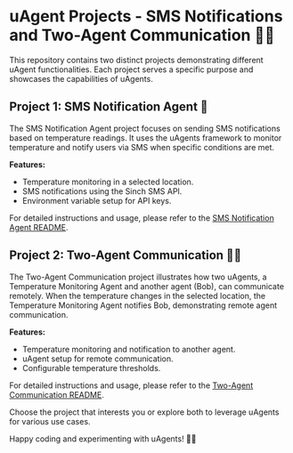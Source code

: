 # uAgent Projects - SMS Notifications and Two-Agent Communication 🚀🤖

This repository contains two distinct projects demonstrating different uAgent functionalities. Each project serves a specific purpose and showcases the capabilities of uAgents.

## Project 1: SMS Notification Agent 📲

The SMS Notification Agent project focuses on sending SMS notifications based on temperature readings. It uses the uAgents framework to monitor temperature and notify users via SMS when specific conditions are met.

**Features:**
- Temperature monitoring in a selected location.
- SMS notifications using the Sinch SMS API.
- Environment variable setup for API keys.

For detailed instructions and usage, please refer to the [SMS Notification Agent README](https://github.com/mrbhatt2348/temperature-agent/tree/main/SMS-Notification-with-uagent).

## Project 2: Two-Agent Communication 🤖🤝

The Two-Agent Communication project illustrates how two uAgents, a Temperature Monitoring Agent and another agent (Bob), can communicate remotely. When the temperature changes in the selected location, the Temperature Monitoring Agent notifies Bob, demonstrating remote agent communication.

**Features:**
- Temperature monitoring and notification to another agent.
- uAgent setup for remote communication.
- Configurable temperature thresholds.

For detailed instructions and usage, please refer to the [Two-Agent Communication README](https://github.com/mrbhatt2348/temperature-agent/tree/main/Communication_between_2_uagents).

Choose the project that interests you or explore both to leverage uAgents for various use cases.

Happy coding and experimenting with uAgents! 🚀🤖

